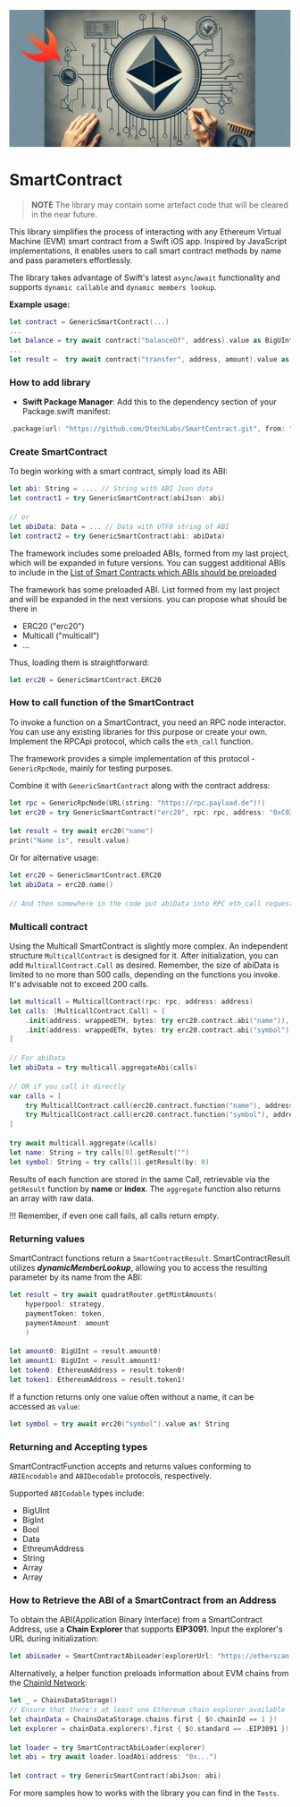 ![Banner](SmartContractLibrary.png)

# SmartContract

> **NOTE** The library may contain some artefact code that will be cleared in the near future.

This library simplifies the process of interacting with any Ethereum Virtual Machine (EVM) smart contract from a Swift iOS app. Inspired by JavaScript implementations, it enables users to call smart contract methods by name and pass parameters effortlessly.

The library takes advantage of Swift's latest `async`/`await` functionality and supports `dynamic callable` and `dynamic members lookup`.

**Example usage:**
```swift
let contract = GenericSmartContract(...)
...
let balance = try await contract("balanceOf", address).value as BigUInt
...
let result =  try await contract("transfer", address, amount).value as! Bool
```

### How to add library

- **Swift Package Manager**: Add this to the dependency section of your Package.swift manifest:

```swift
.package(url: "https://github.com/DtechLabs/SmartContract.git", from: "1.0.0")
```

### Create SmartContract

To begin working with a smart contract, simply load its ABI:

```swift
let abi: String = .... // String with ABI Json data
let contract1 = try GenericSmartContract(abiJson: abi) 

// or
let abiData: Data = ... // Data with UTF8 string of ABI 
let contract2 = try GenericSmartContract(abi: abiData) 
```

The framework includes some preloaded ABIs, formed from my last project, which will be expanded in future versions. You can suggest additional ABIs to include in the [List of Smart Contracts which ABIs should be preloaded](https://github.com/DtechLabs/SmartContract/issues/1)


The framework has some preloaded ABI. List formed from my last project and will be expanded in the next versions. you can propose what should be there in 
- ERC20 ("erc20")
- Multicall ("multicall")
- ...

Thus, loading them is straightforward:
```swift
let erc20 = GenericSmartContract.ERC20
```


### How to call function of the SmartContract

To invoke a function on a SmartContract, you need an RPC node interactor. You can use any existing libraries for this purpose or create your own. Implement the RPCApi protocol, which calls the `eth_call` function.

The framework provides a simple implementation of this protocol - `GenericRpcNode`, mainly for testing purposes.

Combine it with `GenericSmartContract` along with the contract address:
```swift
let rpc = GenericRpcNode(URL(string: "https://rpc.payload.de")!)
let erc20 = try GenericSmartContract("erc20", rpc: rpc, address: "0xC02aaA39b223FE8D0A0e5C4F27eAD9083C756Cc2")
        
let result = try await erc20("name")
print("Name is", result.value)
```

Or for alternative usage:
```swift
let erc20 = GenericSmartContract.ERC20
let abiData = erc20.name()

// And then somewhere in the code put abiData into RPC eth_call request 
```


### Multicall contract

Using the Multicall SmartContract is slightly more complex. An independent structure `MulticallContract` is designed for it. After initialization, you can add `MulticallContract.Call` as desired. Remember, the size of abiData is limited to no more than 500 calls, depending on the functions you invoke. It's advisable not to exceed 200 calls.
```swift
let multicall = MulticallContract(rpc: rpc, address: address)
let calls: [MulticallContract.Call] = [
    .init(address: wrappedETH, bytes: try erc20.contract.abi("name")),
    .init(address: wrappedETH, bytes: try erc20.contract.abi("symbol"))
]

// For abiData
let abiData = try multicall.aggregateAbi(calls)

// OR if you call it directly
var calls = [
    try MulticallContract.call(erc20.contract.function("name"), address: wrappedETH.address),
    try MulticallContract.call(erc20.contract.function("symbol"), address: wrappedETH.address)
]
        
try await multicall.aggregate(&calls)
let name: String = try calls[0].getResult("")
let symbol: String = try calls[1].getResult(by: 0)
```

Results of each function are stored in the same Call, retrievable via the `getResult` function by **name** or **index**. The `aggregate` function also returns an array with raw data.

!!! Remember, if even one call fails, all calls return empty.


### Returning values 

SmartContract functions return a `SmartContractResult`.
SmartContractResult utilizes ***dynamicMemberLookup***, allowing you to access the resulting parameter by its name from the ABI:
```swift
let result = try await quadratRouter.getMintAmounts(
    hyperpool: strategy, 
    paymentToken: token, 
    paymentAmount: amount
    )

let amount0: BigUInt = result.amount0!
let amount1: BigUInt = result.amount1!
let token0: EthereumAddress = result.token0!
let token1: EthereumAddress = result.token1!
```

If a function returns only one value often without a name, it can be accessed as `value`:
```swift
let symbol = try await erc20("symbol").value as! String
```

### Returning and Accepting types

SmartContractFunction accepts and returns values conforming to `ABIEncodable` and `ABIDecodable` protocols, respectively.

Supported `ABICodable` types include:

- BigUInt 
- BigInt
- Bool
- Data
- EthreumAddress
- String
- Array<UInt8>
- Array<ABIEncodable>

### How to Retrieve the ABI of a SmartContract from an Address

To obtain the ABI(Application Binary Interface) from a SmartContract Address, use a **Chain Explorer** that supports **EIP3091**. Input the explorer's URL during initialization:
```swift
let abiLoader = SmartContractAbiLoader(explorerUrl: "https://etherscan.io")
```

Alternatively, a helper function preloads information about EVM chains from the [ChainId Network](https://chainid.network):
```swift
let _ = ChainsDataStorage()
// Ensure that there's at least one Ethereum chain explorer available
let chainData = ChainsDataStorage.chains.first { $0.chainId == 1 }!
let explorer = chainData.explorers!.first { $0.standard == .EIP3091 }!
        
let loader = try SmartContractAbiLoader(explorer)
let abi = try await loader.loadAbi(address: "0x...")

let contract = try GenericSmartContract(abiJson: abi)
```

For more samples how to works with the library you can find in the `Tests`.
